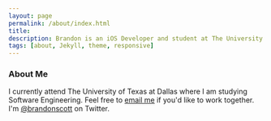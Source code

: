 ```yaml
---
layout: page
permalink: /about/index.html
title: 
description: Brandon is an iOS Developer and student at The University of Texas at Dallas
tags: [about, Jekyll, theme, responsive]
---
```


### About Me
I currently attend The University of Texas at Dallas where I am studying Software Engineering. Feel free to [email me](brandonsroeder@gmail.com) if you'd like to work together. I'm [@brandonscott](www.twitter.com/brandonscott) on Twitter.
